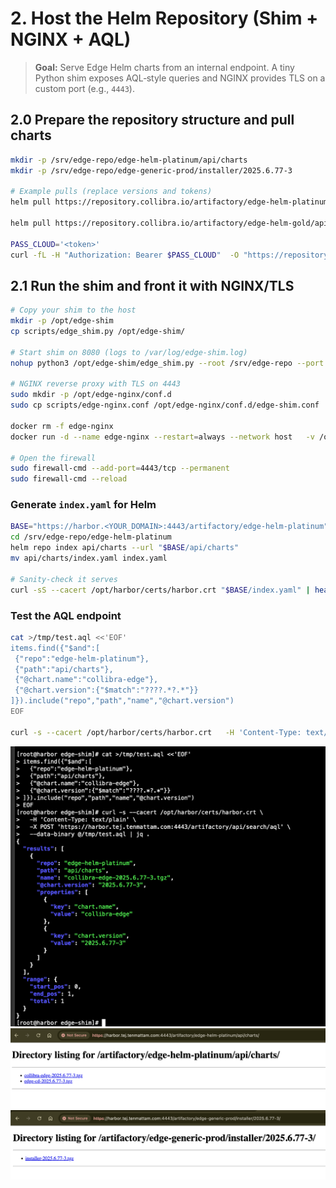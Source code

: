 # 2. Host the Helm Repository (Shim + NGINX + AQL)

> **Goal:** Serve Edge Helm charts from an internal endpoint. A tiny Python shim exposes AQL‑style queries and NGINX provides TLS on a custom port (e.g., `4443`).

## 2.0 Prepare the repository structure and pull charts
```bash
mkdir -p /srv/edge-repo/edge-helm-platinum/api/charts
mkdir -p /srv/edge-repo/edge-generic-prod/installer/2025.6.77-3

# Example pulls (replace versions and tokens)
helm pull https://repository.collibra.io/artifactory/edge-helm-platinum/api/charts/collibra-edge-2025.6.77-3.tgz   --username <edge-customer-id> --password <token>

helm pull https://repository.collibra.io/artifactory/edge-helm-gold/api/charts/edge-cd-2025.6.77-3.tgz   --username <edge-customer-id> --password <token>

PASS_CLOUD='<token>'
curl -fL -H "Authorization: Bearer $PASS_CLOUD"  -O "https://repository.collibra.io/artifactory/edge-generic-prod/installer/2025.6.77-3/installer-2025.6.77-3.tgz"
```

## 2.1 Run the shim and front it with NGINX/TLS
```bash
# Copy your shim to the host
mkdir -p /opt/edge-shim
cp scripts/edge_shim.py /opt/edge-shim/

# Start shim on 8080 (logs to /var/log/edge-shim.log)
nohup python3 /opt/edge-shim/edge_shim.py --root /srv/edge-repo --port 8080   >/var/log/edge-shim.log 2>&1 &

# NGINX reverse proxy with TLS on 4443
sudo mkdir -p /opt/edge-nginx/conf.d
sudo cp scripts/edge-nginx.conf /opt/edge-nginx/conf.d/edge-shim.conf

docker rm -f edge-nginx
docker run -d --name edge-nginx --restart=always --network host   -v /opt/edge-nginx/conf.d:/etc/nginx/conf.d:ro   -v /opt/harbor/certs:/etc/nginx/certs:ro   nginx:stable

# Open the firewall
sudo firewall-cmd --add-port=4443/tcp --permanent
sudo firewall-cmd --reload
```

### Generate `index.yaml` for Helm
```bash
BASE="https://harbor.<YOUR_DOMAIN>:4443/artifactory/edge-helm-platinum"
cd /srv/edge-repo/edge-helm-platinum
helm repo index api/charts --url "$BASE/api/charts"
mv api/charts/index.yaml index.yaml

# Sanity‑check it serves
curl -sS --cacert /opt/harbor/certs/harbor.crt "$BASE/index.yaml" | head -n 20
```

### Test the AQL endpoint
```bash
cat >/tmp/test.aql <<'EOF'
items.find({"$and":[
 {"repo":"edge-helm-platinum"},
 {"path":"api/charts"},
 {"@chart.name":"collibra-edge"},
 {"@chart.version":{"$match":"????.*?.*"}}
]}).include("repo","path","name","@chart.version")
EOF

curl -s --cacert /opt/harbor/certs/harbor.crt   -H 'Content-Type: text/plain'   -X POST 'https://harbor.<YOUR_DOMAIN>:4443/artifactory/api/search/aql'   --data-binary @/tmp/test.aql | jq .
```
![Harbor projects](./images/edge-shim-check.png)
![Harbor projects](./images/helm-charts1.png)
![Harbor projects](./images/helm-charts2.png)

